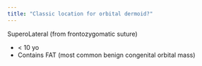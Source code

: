 ```yaml
---
title: "Classic location for orbital dermoid?"
---
```

SuperoLateral (from frontozygomatic suture)
- &lt; 10 yo
- Contains FAT (most common benign congenital orbital mass)

